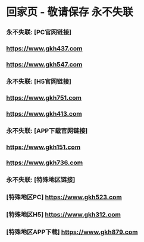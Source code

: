 # 回家页 - 敬请保存 永不失联


### 永不失联:  [PC官网链接]
### <https://www.gkh437.com>
### <https://www.gkh547.com>
### 永不失联:  [H5官网链接]
### <https://www.gkh751.com>
### <https://www.gkh413.com>
### 永不失联:  [APP下载官网链接]
### <https://www.gkh151.com>
### <https://www.gkh736.com>
### 永不失联:  [特殊地区链接]
### [特殊地区PC] <https://www.gkh523.com>
### [特殊地区H5] <https://www.gkh312.com>
### [特殊地区APP下载] <https://www.gkh879.com>

<!--
**emc10009/emc10009** is a ✨ _special_ ✨ repository because its `README.md` (this file) appears on your GitHub profile.

Here are some ideas to get you started:

- 🔭 I’m currently working on ...
- 🌱 I’m currently learning ...
- 👯 I’m looking to collaborate on ...
- 🤔 I’m looking for help with ...
- 💬 Ask me about ...
- 📫 How to reach me: ...
- 😄 Pronouns: ...
- ⚡ Fun fact: ...
-->
